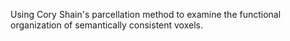 Using Cory Shain's parcellation method to examine the functional organization of semantically consistent voxels.
